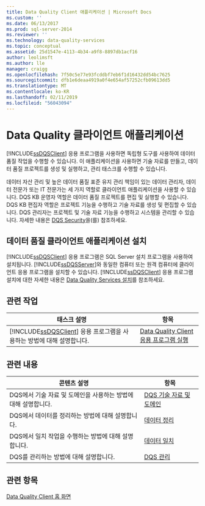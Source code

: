 ```yaml
---
title: Data Quality Client 애플리케이션 | Microsoft Docs
ms.custom: ''
ms.date: 06/13/2017
ms.prod: sql-server-2014
ms.reviewer: ''
ms.technology: data-quality-services
ms.topic: conceptual
ms.assetid: 25d1547e-4113-4b34-a9f8-8897db1acf16
author: leolimsft
ms.author: lle
manager: craigg
ms.openlocfilehash: 7f50c5e77e93fcddbf7eb6f1d16432dd54bc7625
ms.sourcegitcommit: dfb1e6deaa4919a0f4e654af57252cfb09613dd5
ms.translationtype: MT
ms.contentlocale: ko-KR
ms.lasthandoff: 02/11/2019
ms.locfileid: "56043094"
---
```

# <a name="data-quality-client-application"></a>Data Quality 클라이언트 애플리케이션
  [!INCLUDE[ssDQSClient](../includes/ssdqsclient-md.md)] 응용 프로그램을 사용하면 독립형 도구를 사용하여 데이터 품질 작업을 수행할 수 있습니다. 이 애플리케이션을 사용하면 기술 자료를 만들고, 데이터 품질 프로젝트를 생성 및 실행하고, 관리 태스크를 수행할 수 있습니다.  
  
 데이터 자산 관리 및 높은 데이터 품질 표준 유지 관리 책임이 있는 데이터 관리자, 데이터 전문가 또는 IT 전문가는 세 가지 역할로 클라이언트 애플리케이션을 사용할 수 있습니다. DQS KB 운영자 역할은 데이터 품질 프로젝트를 편집 및 실행할 수 있습니다. DQS KB 편집자 역할은 프로젝트 기능을 수행하고 기술 자료를 생성 및 편집할 수 있습니다. DQS 관리자는 프로젝트 및 기술 자료 기능을 수행하고 시스템을 관리할 수 있습니다. 자세한 내용은 [DQS Security](../../2014/data-quality-services/dqs-security.md)을(를) 참조하세요.  
  
## <a name="installing-the-data-quality-client-application"></a>데이터 품질 클라이언트 애플리케이션 설치  
 [!INCLUDE[ssDQSClient](../includes/ssdqsclient-md.md)] 응용 프로그램은 SQL Server 설치 프로그램을 사용하여 설치됩니다. [!INCLUDE[ssDQSServer](../includes/ssdqsserver-md.md)]와 동일한 컴퓨터 또는 원격 컴퓨터에 클라이언트 응용 프로그램을 설치할 수 있습니다. [!INCLUDE[ssDQSClient](../includes/ssdqsclient-md.md)] 응용 프로그램 설치에 대한 자세한 내용은 [Data Quality Services 설치](install-windows/install-data-quality-services.md)를 참조하세요.  
  
## <a name="related-tasks"></a>관련 작업  
  
|태스크 설명|항목|  
|----------------------|-----------|  
|[!INCLUDE[ssDQSClient](../includes/ssdqsclient-md.md)] 응용 프로그램을 사용하는 방법에 대해 설명합니다.|[Data Quality Client 응용 프로그램 실행](../../2014/data-quality-services/run-the-data-quality-client-application.md)|  
  
## <a name="related-content"></a>관련 내용  
  
|콘텐츠 설명|항목|  
|-------------------------|-----------|  
|DQS에서 기술 자료 및 도메인을 사용하는 방법에 대해 설명합니다.|[DQS 기술 자료 및 도메인](../../2014/data-quality-services/dqs-knowledge-bases-and-domains.md)|  
|DQS에서 데이터를 정리하는 방법에 대해 설명합니다.|[데이터 정리](../../2014/data-quality-services/data-cleansing.md)|  
|DQS에서 일치 작업을 수행하는 방법에 대해 설명합니다.|[데이터 일치](../../2014/data-quality-services/data-matching.md)|  
|DQS를 관리하는 방법에 대해 설명합니다.|[DQS 관리](../../2014/data-quality-services/dqs-administration.md)|  
  
## <a name="see-also"></a>관련 항목  
 [Data Quality Client 홈 화면](../../2014/data-quality-services/data-quality-client-home-screen.md)  
  
  
